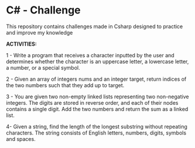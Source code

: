 # C# - Challenge

This repository contains challenges made in Csharp designed to practice and improve my knowledge

**ACTIVITIES:**

  1 - Write a program that receives a character inputted by the user and determines whether the character is an uppercase letter, a lowercase letter, a number, or a special symbol.
  
  2 - Given an array of integers nums and an integer target, return indices of the two numbers such that they add up to target.
  
  3 - You are given two non-empty linked lists representing two non-negative integers. The digits are stored in reverse order, and each of their nodes contains a single digit. Add the two numbers and return the sum as a linked list.

  4- Given a string, find the length of the longest substring without repeating characters. The string consists of English letters, numbers, digits, symbols and spaces.
